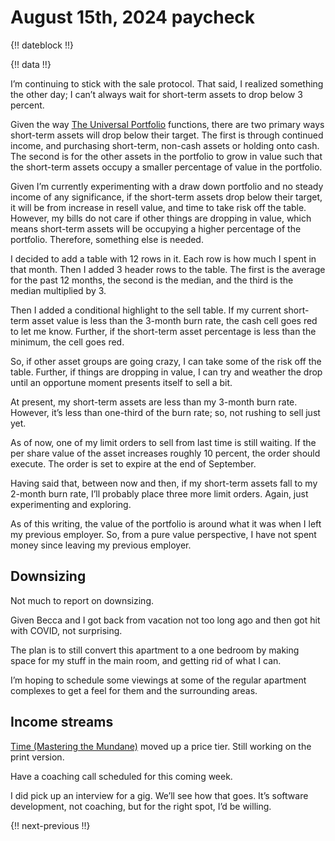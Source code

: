 # August 15th, 2024 paycheck

{!! dateblock !!}

{!! data !!}

I’m continuing to stick with the sale protocol. That said, I realized something the other day; I can’t always wait for short-term assets to drop below 3 percent.

Given the way [The Universal Portfolio](/essays-and-editorials/finances/the-universal-portfolio/) functions, there are two primary ways short-term assets will drop below their target. The first is through continued income, and purchasing short-term, non-cash assets or holding onto cash. The second is for the other assets in the portfolio to grow in value such that the short-term assets occupy a smaller percentage of value in the portfolio.

Given I’m currently experimenting with a draw down portfolio and no steady income of any significance, if the short-term assets drop below their target, it will be from increase in resell value, and time to take risk off the table. However, my bills do not care if other things are dropping in value, which means short-term assets will be occupying a higher percentage of the portfolio. Therefore, something else is needed.

I decided to add a table with 12 rows in it. Each row is how much I spent in that month. Then I added 3 header rows to the table. The first is the average for the past 12 months, the second is the median, and the third is the median multiplied by 3.

Then I added a conditional highlight to the sell table. If my current short-term asset value is less than the 3-month burn rate, the cash cell goes red to let me know. Further, if the short-term asset percentage is less than the minimum, the cell goes red.

So, if other asset groups are going crazy, I can take some of the risk off the table. Further, if things are dropping in value, I can try and weather the drop until an opportune moment presents itself to sell a bit.

At present, my short-term assets are less than my 3-month burn rate. However, it’s less than one-third of the burn rate; so, not rushing to sell just yet.

As of now, one of my limit orders to sell from last time is still waiting. If the per share value of the asset increases roughly 10 percent, the order should execute. The order is set to expire at the end of September.

Having said that, between now and then, if my short-term assets fall to my 2-month burn rate, I’ll probably place three more limit orders. Again, just experimenting and exploring.

As of this writing, the value of the portfolio is around what it was when I left my previous employer. So, from a pure value perspective, I have not spent money since leaving my previous employer.

## Downsizing

Not much to report on downsizing.

Given Becca and I got back from vacation not too long ago and then got hit with COVID, not surprising.

The plan is to still convert this apartment to a one bedroom by making space for my stuff in the main room, and getting rid of what I can.

I’m hoping to schedule some viewings at some of the regular apartment complexes to get a feel for them and the surrounding areas.


## Income streams

[Time (Mastering the Mundane)](https://mastering-the-mundane.com/books/time-mastering-the-mundane/) moved up a price tier. Still working on the print version.

Have a coaching call scheduled for this coming week.

I did pick up an interview for a gig. We’ll see how that goes. It’s software development, not coaching, but for the right spot, I’d be willing.

{!! next-previous !!}